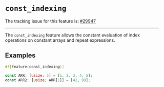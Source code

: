 # `const_indexing`

The tracking issue for this feature is: [#29947]

[#29947]: https://github.com/rust-lang/rust/issues/29947

------------------------

The `const_indexing` feature allows the constant evaluation of index operations
on constant arrays and repeat expressions.

## Examples

```rust
#![feature(const_indexing)]

const ARR: [usize; 5] = [1, 2, 3, 4, 5];
const ARR2: [usize; ARR[1]] = [42, 99];
```